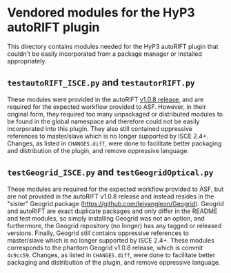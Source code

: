 # Vendored modules for the HyP3 autoRIFT plugin

This directory contains modules needed for the HyP3 autoRIFT plugin that couldn't
be easily incorporated from a package manager or installed appropriately.

## `testautoRIFT_ISCE.py` and `testautorRIFT.py`

These modules were provided in the autoRIFT 
[v1.0.8 release](https://github.com/leiyangleon/autoRIFT/releases/tag/v1.0.8),
and are required for the expected workflow provided to ASF. However, in their 
original form, they required too many unpackaged or distributed modules to be found
in the global namespace and therefore could not be easily incorporated into this
plugin. They also still contained oppressive references to master/slave which is no longer
supported by ISCE 2.4+. Changes, as listed in `CHANGES.diff`, were done to
facilitate better packaging and distribution of the plugin, and remove oppressive
language.

## `testGeogrid_ISCE.py` and `testGeogridOptical.py`

These modules are required for the expected workflow provided to ASF, but are
not provided in the autoRIFT v1.0.8 release and instead resides in the "sister"
Geogrid package (https://github.com/leiyangleon/Geogrid). Geogrid and autoRIFT
are exact duplicate packages and only differ in the README and test modules, so
simply installing Geogrid was not an option, and furthermore, the Geogrid
repository (no longer) has any tagged or released versions. Finally, Geogrid still
contains oppressive references to master/slave which is no longer supported by
ISCE 2.4+. These modules corresponds to the phantom Geogrid v1.0.8 release, which
is commit `4c9cc59`. Changes, as listed in `CHANGES.diff`, were done to
facilitate better packaging and distribution of the plugin, and remove oppressive
language.
